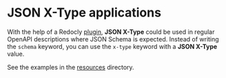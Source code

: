 # JSON X-Type applications

With the help of a Redocly [plugin](./x-types-plugin.js), **JSON X-Type** could be used in regular OpenAPI descriptions where JSON Schema is expected.
Instead of writing the `schema` keyword, you can use the `x-type` keyword with a **JSON X-Type** value.

See the examples in the [resources](./resources) directory.
